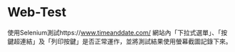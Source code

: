 # Web-Test

使用Selenium測試https://www.timeanddate.com/ 網站內「下拉式選單」、「按鍵超連結」及「列印按鍵」是否正常運作，並將測試結果使用螢幕截圖記錄下來。
